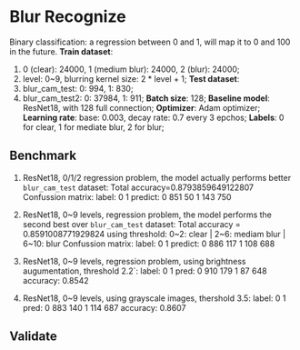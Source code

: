 # Blur Recognize

Binary classification: a regression between 0 and 1, will map it to 0 and 100 in the future.
**Train dataset**: 
  1. 0 (clear): 24000, 1 (medium blur): 24000, 2 (blur): 24000;
  2. level: 0~9, blurring kernel size: 2 * level + 1;
**Test dataset**: 
  1. blur_cam_test: 0: 994, 1: 830;
  2. blur_cam_test2: 0: 37984, 1: 911;
**Batch size**: 128;
**Baseline model**: ResNet18, with 128 full connection;
**Optimizer**: Adam optimizer;
**Learning rate**: base: 0.003, decay rate: 0.7 every 3 epchos;
**Labels**: 0 for clear, 1 for mediate blur, 2 for blur;

## Benchmark
1. ResNet18, 0/1/2 regression problem, the model actually performs better
`blur_cam_test` dataset:
Total accuracy=0.8793859649122807
Confussion matrix:
label:        0       1
predict:
      0     851      50
      1     143     750

2. ResNet18, 0~9 levels, regression problem, the model performs the second best over `blur_cam_test` dataset:
Total accuracy = 0.8591008771929824
using threshold: 0~2: clear | 2~6: mediam blur | 6~10: blur
Confussion matrix:
label:        0       1
predict:
      0     886     117
      1     108     688

3. ResNet18, 0~9 levels, regression problem, using brightness augumentation, threshold 2.2`:
label:          0       1
pred:   0       910     179
        1       87      648
accuracy:       0.8542

4. ResNet18, 0~9 levels, using grayscale images, thershold 3.5:
label:	0	1
pred:	0	883	140
	1	114	687
accuracy:	0.8607

## Validate
